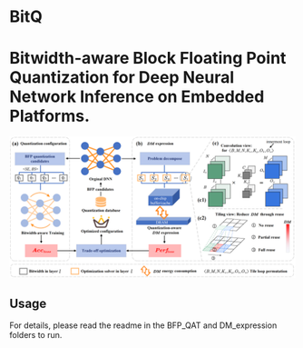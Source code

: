 # BitQ
# Bitwidth-aware Block Floating Point Quantization for Deep Neural Network Inference on Embedded Platforms.
![image](https://github.com/Cheliosoops/BitQ/blob/main/img/mainframe.png)
## Usage
For details, please read the readme in the BFP_QAT and DM_expression folders to run.
